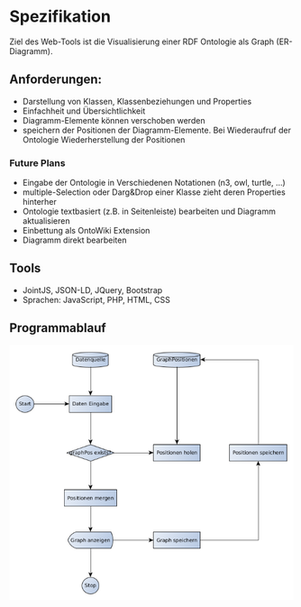 # Spezifikation

Ziel des Web-Tools ist die Visualisierung einer RDF Ontologie als Graph (ER-Diagramm).

## Anforderungen:

* Darstellung von Klassen, Klassenbeziehungen und Properties
* Einfachheit und Übersichtlichkeit
* Diagramm-Elemente können verschoben werden
* speichern der Positionen der Diagramm-Elemente. Bei Wiederaufruf der Ontologie Wiederherstellung der Positionen

### Future Plans

* Eingabe der Ontologie in Verschiedenen Notationen (n3, owl, turtle, ...)
* multiple-Selection oder Darg&Drop einer Klasse zieht deren Properties hinterher
* Ontologie textbasiert (z.B. in Seitenleiste) bearbeiten und Diagramm aktualisieren
* Einbettung als OntoWiki Extension
* Diagramm direkt bearbeiten


## Tools

* JointJS, JSON-LD, JQuery, Bootstrap
* Sprachen: JavaScript, PHP, HTML, CSS


## Programmablauf

![flow chart](/flow.png "RDFGraphVis Programmablauf")
